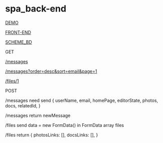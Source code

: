 # spa_back-end

[DEMO](https://spa-back-end-5cn9.onrender.com)

[FRONT-END](https://github.com/M1k1ta/spa_front-end)

[SCHEME_BD](https://www.figma.com/file/xBjjAgeCtjX7x5Kv4mYBNf/Untitled?type=whiteboard&node-id=0%3A1&t=UhbXXTrGos1xJOHf-1)

GET

  [/messages](https://spa-back-end-5cn9.onrender.com/messages)

  [/messages?order=desc&sort=email&page=1](https://spa-back-end-5cn9.onrender.com/messages?order=desc&sort=email&page=1)

  [/files/1](https://spa-back-end-5cn9.onrender.com/files/1)

POST

  /messages need send {
    userName,
    email,
    homePage,
    editorState,
    photos,
    docs,
    relatedId,
  }

  /messages return newMessage

  /files send data = new FormData() in FormData array files
  
  /files return {
    photosLinks: [],
    docsLinks: [],
  }

